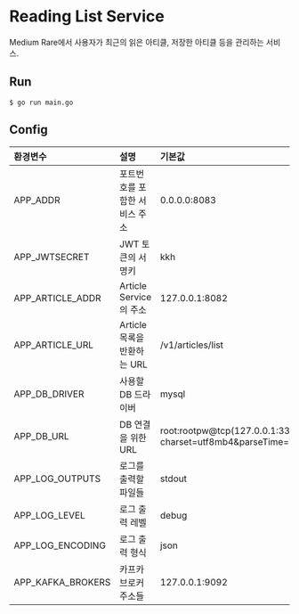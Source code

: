 # Reading List Service
Medium Rare에서 사용자가 최근의 읽은 아티클, 저장한 아티클 등을 관리하는 서비스.

## Run
```
$ go run main.go
```

## Config
|환경변수|설명|기본값|
|:-|:-|:-|
|APP_ADDR|포트번호를 포함한 서비스 주소|0.0.0.0:8083|
|APP_JWTSECRET|JWT 토큰의 서명키|kkh|
|APP_ARTICLE_ADDR|Article Service의 주소|127.0.0.1:8082|
|APP_ARTICLE_URL|Article 목록을 반환하는 URL|/v1/articles/list|
|APP_DB_DRIVER|사용할 DB 드라이버|mysql|
|APP_DB_URL|DB 연결을 위한 URL|root:rootpw@tcp(127.0.0.1:3306)/readingDB?charset=utf8mb4&parseTime=True&loc=Local|
|APP_LOG_OUTPUTS|로그를 출력할 파일들|stdout|
|APP_LOG_LEVEL|로그 출력 레벨|debug|
|APP_LOG_ENCODING|로그 출력 형식|json|
|APP_KAFKA_BROKERS|카프카 브로커 주소들|127.0.0.1:9092|
